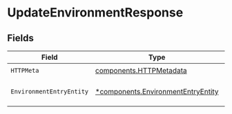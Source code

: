 # UpdateEnvironmentResponse


## Fields

| Field                                                                                   | Type                                                                                    | Required                                                                                | Description                                                                             |
| --------------------------------------------------------------------------------------- | --------------------------------------------------------------------------------------- | --------------------------------------------------------------------------------------- | --------------------------------------------------------------------------------------- |
| `HTTPMeta`                                                                              | [components.HTTPMetadata](../../models/components/httpmetadata.md)                      | :heavy_check_mark:                                                                      | N/A                                                                                     |
| `EnvironmentEntryEntity`                                                                | [*components.EnvironmentEntryEntity](../../models/components/environmententryentity.md) | :heavy_minus_sign:                                                                      | Update a environments attributes                                                        |